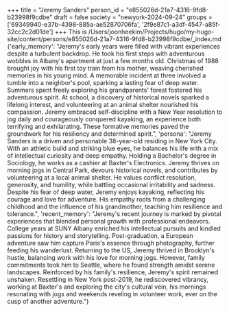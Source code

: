 +++
title = "Jeremy Sanders"
person_id = "e855026d-21a7-4316-9fd8-b23998f9cdbe"
draft = false
society = "newyork-2024-09-24"
groups = ['69349940-e37b-4398-885a-ae52870706fa', '2f9e87c1-a3df-4547-a85f-32cc2c2d01de']
+++
This is /Users/joonheekim/Projects/hugo/my-hugo-site/content/persons/e855026d-21a7-4316-9fd8-b23998f9cdbe/_index.md
{'early_memory': "Jeremy's early years were filled with vibrant experiences despite a turbulent backdrop. He took his first steps with adventurous wobbles in Albany's apartment at just a few months old. Christmas of 1988 brought joy with his first toy train from his mother, weaving cherished memories in his young mind. A memorable incident at three involved a tumble into a neighbor's pool, sparking a lasting fear of deep water. Summers spent freely exploring his grandparents' forest fostered his adventurous spirit. At school, a discovery of historical novels sparked a lifelong interest, and volunteering at an animal shelter nourished his compassion. Jeremy embraced self-discipline with a New Year resolution to jog daily and courageously conquered kayaking, an experience both terrifying and exhilarating. These formative memories paved the groundwork for his resiliency and determined spirit.", 'persona': "Jeremy Sanders is a driven and personable 38-year-old residing in New York City. With an athletic build and striking blue eyes, he balances his life with a mix of intellectual curiosity and deep empathy. Holding a Bachelor's degree in Sociology, he works as a cashier at Baxter's Electronics. Jeremy thrives on morning jogs in Central Park, devours historical novels, and contributes by volunteering at a local animal shelter. He values conflict resolution, generosity, and humility, while battling occasional irritability and sadness. Despite his fear of deep water, Jeremy enjoys kayaking, reflecting his courage and love for adventure. His empathy roots from a challenging childhood and the influence of his grandmother, teaching him resilience and tolerance.", 'recent_memory': "Jeremy's recent journey is marked by pivotal experiences that blended personal growth with professional endeavors. College years at SUNY Albany enriched his intellectual pursuits and kindled passions for history and storytelling. Post-graduation, a European adventure saw him capture Paris's essence through photography, further feeding his wanderlust. Returning to the US, Jeremy thrived in Brooklyn's hustle, balancing work with his love for morning jogs. However, family commitments took him to Seattle, where he found strength amidst serene landscapes. Reinforced by his family's resilience, Jeremy's spirit remained unshaken. Resettling in New York post-2019, he rediscovered vibrancy, working at Baxter's and exploring the city's cultural vein, his mornings resonating with jogs and weekends reveling in volunteer work, ever on the cusp of another adventure."}
